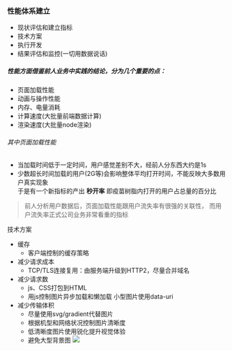 ### 性能体系建立
* 现状评估和建立指标
* 技术方案
* 执行开发
* 结果评估和监控(一切用数据说话) 

##### 性能方面借鉴前人业务中实践的结论，分为几个重要的点：
* 页面加载性能   
* 动画与操作性能
* 内存、电量消耗
* 计算速度(大批量前端数据计算)
* 渲染速度(大批量node渲染)

###### 其中页面加载性能
* 当加载时间低于一定时间，用户感觉差别不大，经前人分东西大约是1s
* 少数超长时间加载的用户(2G等)会影响整体平均打开时间，不能反映大多数用户真实现象       
于是有一个新指标的产出  **秒开率** 即疫苗树脂内打开的用户占总量的百分比
>前人分析用户数据后，页面加载性能跟用户流失率有很强的关联性， 而用户流失率正式公司业务非常看重的指标  

技术方案
* 缓存
   * 客户端控制的缓存策略
* 减少请求成本
   * TCP/TLS连接复用：由服务端升级到HTTP2，尽量合并域名
* 减少请求数
   * js、CSS打包到HTML
   * 用js控制图片异步加载和懒加载
   小型图片使用data-uri
* 减少传输体积
   * 尽量使用svg/gradient代替图片
   * 根据机型和网络状况控制图片清晰度
   * 低清晰度图片使用锐化提升视觉体验
   * 避免大型背景图
![](https://static001.geekbang.org/resource/image/6b/f2/6b5051c452af8c3db5fbb8ba6b9e34f2.jpg)
